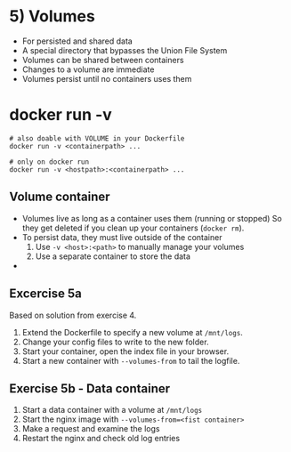 # 5) Volumes

* For persisted and shared data
* A special directory that bypasses the Union File System
* Volumes can be shared between containers
* Changes to a volume are immediate
* Volumes persist until no containers uses them


# docker run -v
```
# also doable with VOLUME in your Dockerfile
docker run -v <containerpath> ...

# only on docker run
docker run -v <hostpath>:<containerpath> ...
```


## Volume container

* Volumes live as long as a container uses them (running or stopped)
  So they get deleted if you clean up your containers (`docker rm`).
* To persist data, they must live outside of the container
  1. Use `-v <host>:<path>` to manually manage your volumes
  2. Use a separate container to store the data
* 


## Excercise 5a

Based on solution from exercise 4. 

1. Extend the Dockerfile to specify a new volume at `/mnt/logs`. 
2. Change your config files to write to the new folder.
3. Start your container, open the index file in your browser.
4. Start a new container with `--volumes-from` to tail the logfile.

<!--
Solution 5a:
# Dockerfile
FROM nginx
ADD www /var/www/html

RUN nginx -t

ADD ./logging.conf /etc/nginx/conf.d/logging.conf
RUN mkdir /run/nginx
VOLUME /mnt/logs

# logging.conf
access_log /mnt/logs/access.log;
error_log /mnt/logs/error.log;

# Shell
docker run -v /tmp/thecontainerlogs:/mnt/logs <image>
tail -f /tmp/thecontainerlogs/access.log
-->


## Exercise 5b - Data container
1. Start a data container with a volume at `/mnt/logs`
2. Start the nginx image with `--volumes-from=<fist container>`
3. Make a request and examine the logs
4. Restart the nginx and check old log entries


